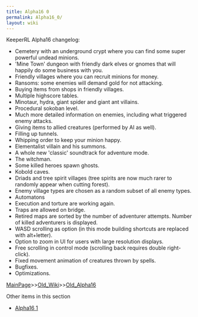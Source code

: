 ```yaml
---
title: Alpha16 0
permalink: Alpha16_0/
layout: wiki
---
```

KeeperRL Alpha16 changelog:

* Cemetery with an underground crypt where you can find some super powerful undead minions.
* 'Mine Town' dungeon with friendly dark elves or gnomes that will happily do some business with you.
* Friendly villages where you can recruit minions for money.
* Ransoms: some enemies will demand gold for not attacking.
* Buying items from shops in friendly villages.
* Multiple highscore tables.
* Minotaur, hydra, giant spider and giant ant villains.
* Procedural sokoban level.
* Much more detailed information on enemies, including what triggered enemy attacks.
* Giving items to allied creatures (performed by AI as well).
* Filling up tunnels.
* Whipping order to keep your minion happy.
* Elementalist villain and his summons.
* A whole new 'classic' soundtrack for adventure mode.
* The witchman.
* Some killed heroes spawn ghosts.
* Kobold caves.
* Driads and tree spirit villages (tree spirits are now much rarer to randomly appear when cutting forest).
* Enemy village types are chosen as a random subset of all enemy types.
* Automatons
* Execution and torture are working again.
* Traps are allowed on bridge.
* Retired maps are sorted by the number of adventurer attempts. Number of killed adventurers is displayed.
* WASD scrolling as option (in this mode building shortcuts are replaced with alt+letter).
* Option to zoom in UI for users with large resolution displays.
* Free scrolling in control mode (scrolling back requires double right-click).
* Fixed movement animation of creatures thrown by spells.
* Bugfixes.
* Optimizations.

[MainPage](/keeperrl_wiki/ "wikilink")>>[Old_Wiki](/keeperrl_wiki/Old_Wiki "wikilink")>>[Old_Alpha16](/keeperrl_wiki/Old_Alpha16 "wikilink")

Other items in this section
-    [Alpha16 1](/keeperrl_wiki/Alpha16_1 "wikilink")
